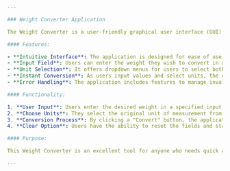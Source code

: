 ```yaml
---

### Weight Converter Application

The Weight Converter is a user-friendly graphical user interface (GUI) application developed using the Tkinter library in Python. This application enables users to easily convert weights between various units, such as kilograms, grams, pounds, and ounces.

#### Features:

- **Intuitive Interface**: The application is designed for ease of use, making it accessible to users of all ages and technical backgrounds.
- **Input Field**: Users can enter the weight they wish to convert in a dedicated input area.
- **Unit Selection**: It offers dropdown menus for users to select both the source and target units for conversion.
- **Instant Conversion**: As users input values and select units, the converted weight is displayed in real-time, providing immediate feedback.
- **Error Handling**: The application includes features to manage invalid inputs, ensuring a smooth user experience.

#### Functionality:

1. **User Input**: Users enter the desired weight in a specified input field.
2. **Choose Units**: They select the original unit of measurement from one dropdown menu and the desired unit for conversion from another.
3. **Conversion Process**: By clicking a "Convert" button, the application processes the input and displays the result clearly.
4. **Clear Option**: Users have the ability to reset the fields and start a new conversion easily.

#### Purpose:

This Weight Converter is an excellent tool for anyone who needs quick and accurate weight conversions, whether for cooking, travel, or general knowledge. It serves as a practical project for beginners looking to explore Python programming and GUI development, showcasing the versatility of the Tkinter library.

--- 
```

